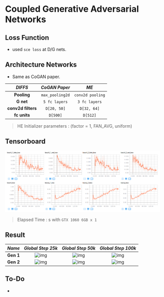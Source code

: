 # Coupled Generative Adversarial Networks

## Loss Function

* used ``sce loss`` at D/G nets.

## Architecture Networks

* Same as CoGAN paper.

*DIFFS* | *CoGAN Paper* | *ME*  |
 :---:  |     :---:      | :---: |
 **Pooling** | ``max_pooling2d`` | ``conv2d pooling`` |
 **G net**   | ``5 fc layers``   | ``3 fc layers`` |
 **conv2d filters** | ``D[20, 50]`` | ``D[32, 64]`` |
 **fc units** | ``D[500]`` | ``D[512]`` |

> HE Initializer parameters     : (factor = 1, FAN_AVG, uniform)

## Tensorboard

![result](./cogan_tb.png)

> Elapsed Time : s with ``GTX 1060 6GB x 1``

## Result

*Name* | *Global Step 25k* | *Global Step 50k* | *Global Step 100k*
:---: | :---: | :---: | :---:
**Gen 1**      | ![img](./gen_img/train_1_00025000.png) | ![img](./gen_img/train_1_00050000.png) | ![img](./gen_img/train_1_00100000.png)
**Gen 2**      | ![img](./gen_img/train_2_00025000.png) | ![img](./gen_img/train_2_00050000.png) | ![img](./gen_img/train_2_00100000.png)

## To-Do
* 